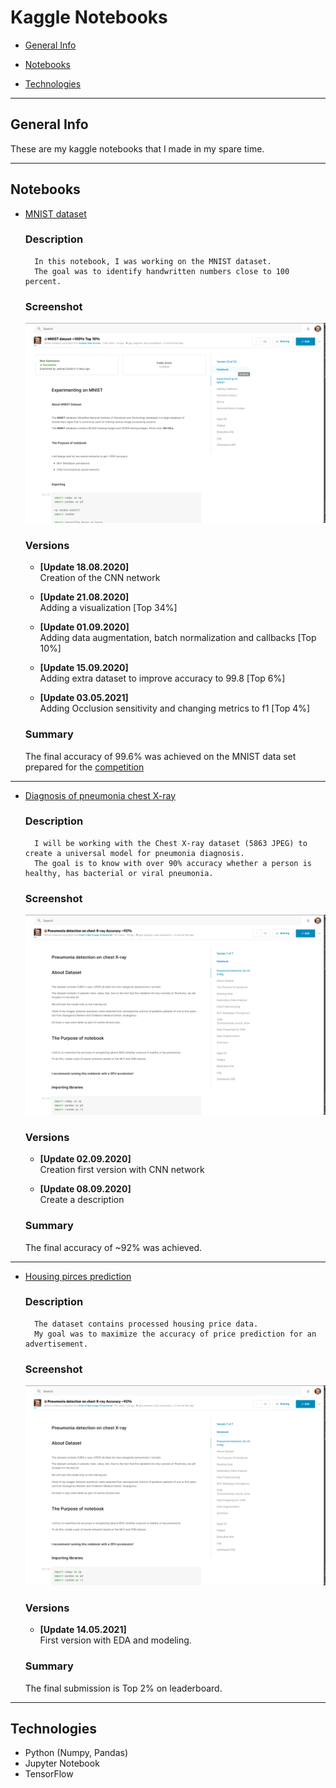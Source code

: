 # Kaggle Notebooks

- [General Info](#General-Info)

- [Notebooks](#Notebooks)

- [Technologies](#Technologies)

--- 

## General Info

These are my kaggle notebooks that I made in my spare time.

---

## Notebooks

- [MNIST dataset](https://www.kaggle.com/jedrzejdudzicz/mnist-dataset-100)
    ### Description
        In this notebook, I was working on the MNIST dataset. 
        The goal was to identify handwritten numbers close to 100 percent.
    
    ### Screenshot
    ![MNIST](imgs/MNIST.png)
    
    ### Versions
    * **[Update 18.08.2020]**\
    Creation of the CNN network
    * **[Update 21.08.2020]**\
    Adding a visualization [Top 34%]
    * **[Update 01.09.2020]**\
    Adding data augmentation, batch normalization and callbacks [Top 10%]
    * **[Update 15.09.2020]**\
    Adding extra dataset to improve accuracy to 99.8 [Top 6%]
    
    * **[Update 03.05.2021]**\
    Adding Occlusion sensitivity and changing metrics to f1 [Top 4%]
    
    
    ### Summary
    The final accuracy of 99.6% was achieved on the MNIST data set prepared for the [competition](https://www.kaggle.com/c/digit-recognizer)
***

- [Diagnosis of pneumonia chest X-ray](https://www.kaggle.com/jedrzejdudzicz/pneumonia-detection-on-chest-x-ray-accuracy-90)

    ### Description
        I will be working with the Chest X-ray dataset (5863 JPEG) to create a universal model for pneumonia diagnosis. 
        The goal is to know with over 90% accuracy whether a person is healthy, has bacterial or viral pneumonia.

    ### Screenshot
    ![MNIST](imgs/X-ray.png)
    
    ### Versions
    * **[Update 02.09.2020]**\
    Creation first version with CNN network
    
    * **[Update 08.09.2020]**\
    Create a description
    ### Summary
    The final accuracy of ~92% was achieved.

***
- [Housing pirces prediction](https://www.kaggle.com/jedrzejdudzicz/housing-prices-prediction-top-2)

    ### Description
        The dataset contains processed housing price data. 
        My goal was to maximize the accuracy of price prediction for an advertisement.

    ### Screenshot
    ![MNIST](imgs/X-ray.png)
    
    ### Versions
    * **[Update 14.05.2021]**\
    First version with EDA and modeling.
   
    ### Summary
    The final submission is Top 2% on leaderboard.


--- 

## Technologies

- Python (Numpy, Pandas)
- Jupyter Notebook
- TensorFlow

